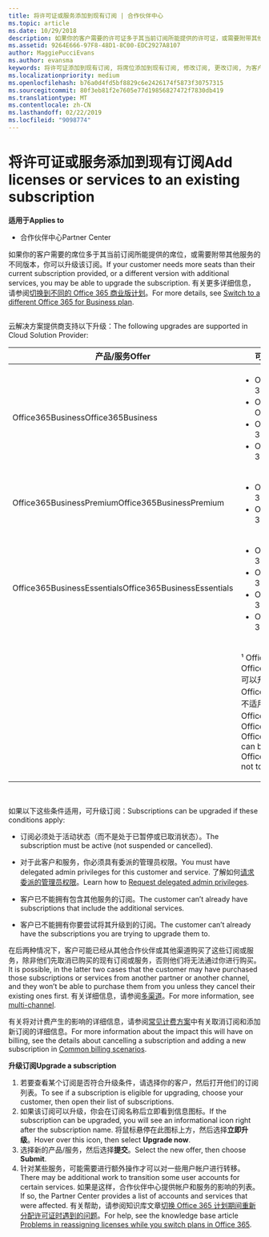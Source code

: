 ```yaml
---
title: 将许可证或服务添加到现有订阅 | 合作伙伴中心
ms.topic: article
ms.date: 10/29/2018
description: 如果你的客户需要的许可证多于其当前订阅所能提供的许可证，或需要附带其他服务的不同版本，你可以升级该订阅。
ms.assetid: 9264E666-97F8-48D1-8C00-EDC2927A8107
author: MaggiePucciEvans
ms.author: evansma
keywords: 将许可证添加到现有订阅, 将席位添加到现有订阅, 修改订阅, 更改订阅, 为客户购买更多许可证
ms.localizationpriority: medium
ms.openlocfilehash: b76a0d4fd5bf8829c6e2426174f5873f30757315
ms.sourcegitcommit: 80f3eb81f2e7605e77d19856827472f7830db419
ms.translationtype: MT
ms.contentlocale: zh-CN
ms.lasthandoff: 02/22/2019
ms.locfileid: "9098774"
---
```

# <a name="add-licenses-or-services-to-an-existing-subscription"></a><span data-ttu-id="38c8c-104">将许可证或服务添加到现有订阅</span><span class="sxs-lookup"><span data-stu-id="38c8c-104">Add licenses or services to an existing subscription</span></span>

**<span data-ttu-id="38c8c-105">适用于</span><span class="sxs-lookup"><span data-stu-id="38c8c-105">Applies to</span></span>**

-  <span data-ttu-id="38c8c-106">合作伙伴中心</span><span class="sxs-lookup"><span data-stu-id="38c8c-106">Partner Center</span></span>

<span data-ttu-id="38c8c-107">如果你的客户需要的席位多于其当前订阅所能提供的席位，或需要附带其他服务的不同版本，你可以升级该订阅。</span><span class="sxs-lookup"><span data-stu-id="38c8c-107">If your customer needs more seats than their current subscription provided, or a different version with additional services, you may be able to upgrade the subscription.</span></span> <span data-ttu-id="38c8c-108">有关更多详细信息，请参阅[切换到不同的 Office 365 商业版计划](https://go.microsoft.com/fwlink/p/?LinkId=723577)。</span><span class="sxs-lookup"><span data-stu-id="38c8c-108">For more details, see [Switch to a different Office 365 for Business plan](https://go.microsoft.com/fwlink/p/?LinkId=723577).</span></span>

## <a href="" id="upgradesubscription"></a>


<span data-ttu-id="38c8c-109">云解决方案提供商支持以下升级：</span><span class="sxs-lookup"><span data-stu-id="38c8c-109">The following upgrades are supported in Cloud Solution Provider:</span></span>

<table>
<colgroup>
<col width="50%" />
<col width="50%" />
</colgroup>
<thead>
<tr class="header">
<th><span data-ttu-id="38c8c-110">产品/服务</span><span class="sxs-lookup"><span data-stu-id="38c8c-110">Offer</span></span></th>
<th><span data-ttu-id="38c8c-111">可用升级</span><span class="sxs-lookup"><span data-stu-id="38c8c-111">Possible upgrades</span></span></th>
</tr>
</thead>
<tbody>
<tr class="odd">
<td><span data-ttu-id="38c8c-112">Office365Business</span><span class="sxs-lookup"><span data-stu-id="38c8c-112">Office365Business</span></span></td>
<td><ul>
<li><span data-ttu-id="38c8c-113">Office 365 商业高级版¹</span><span class="sxs-lookup"><span data-stu-id="38c8c-113">Office 365 Business Premium¹</span></span></li>
<li><span data-ttu-id="38c8c-114">Office 365 专业增强订阅版</span><span class="sxs-lookup"><span data-stu-id="38c8c-114">Office 365 ProPlus</span></span></li>
<li><span data-ttu-id="38c8c-115">Office 365 企业版 E3</span><span class="sxs-lookup"><span data-stu-id="38c8c-115">Office 365 Enterprise E3</span></span></li>
<li><span data-ttu-id="38c8c-116">Office 365 企业版 E5</span><span class="sxs-lookup"><span data-stu-id="38c8c-116">Office 365 Enterprise E5</span></span></li>
</ul></td>
</tr>
<tr class="even">
<td><span data-ttu-id="38c8c-117">Office365BusinessPremium</span><span class="sxs-lookup"><span data-stu-id="38c8c-117">Office365BusinessPremium</span></span></td>
<td><ul>
<li><span data-ttu-id="38c8c-118">Office 365 企业版 E3</span><span class="sxs-lookup"><span data-stu-id="38c8c-118">Office 365 Enterprise E3</span></span></li>
<li><span data-ttu-id="38c8c-119">Office 365 企业版 E5</span><span class="sxs-lookup"><span data-stu-id="38c8c-119">Office 365 Enterprise E5</span></span></li>
</ul></td>
</tr>
<tr class="odd">
<td><span data-ttu-id="38c8c-120">Office365BusinessEssentials</span><span class="sxs-lookup"><span data-stu-id="38c8c-120">Office365BusinessEssentials</span></span></td>
<td><ul>
<li><span data-ttu-id="38c8c-121">Office 365 商业高级版¹</span><span class="sxs-lookup"><span data-stu-id="38c8c-121">Office 365 Business Premium¹</span></span></li>
<li><span data-ttu-id="38c8c-122">Office 365 企业版 E1</span><span class="sxs-lookup"><span data-stu-id="38c8c-122">Office 365 Enterprise E1</span></span></li>
<li><span data-ttu-id="38c8c-123">Office 365 企业版 E3</span><span class="sxs-lookup"><span data-stu-id="38c8c-123">Office 365 Enterprise E3</span></span></li>
<li><span data-ttu-id="38c8c-124">Office 365 企业版 E5</span><span class="sxs-lookup"><span data-stu-id="38c8c-124">Office 365 Enterprise E5</span></span></li>
</ul></td>
</tr>
<tr class="even">
<td></td>
<td><p><span data-ttu-id="38c8c-125">¹ Office365BusinessIndia 和 Office365BusinessEssentialsIndia 可以升级到 Office365BusinessPremiumIndia，不适用于 Office365BusinessPremium。</span><span class="sxs-lookup"><span data-stu-id="38c8c-125">¹ Office365BusinessIndia and Office365BusinessEssentialsIndia can be upgraded to Office365BusinessPremiumIndia, not to Office365BusinessPremium.</span></span></p></td>
</tr>
</tbody>
</table>

 

<span data-ttu-id="38c8c-126">如果以下这些条件适用，可升级订阅：</span><span class="sxs-lookup"><span data-stu-id="38c8c-126">Subscriptions can be upgraded if these conditions apply:</span></span>

-   <span data-ttu-id="38c8c-127">订阅必须处于活动状态（而不是处于已暂停或已取消状态）。</span><span class="sxs-lookup"><span data-stu-id="38c8c-127">The subscription must be active (not suspended or cancelled).</span></span>

-   <span data-ttu-id="38c8c-128">对于此客户和服务，你必须具有委派的管理员权限。</span><span class="sxs-lookup"><span data-stu-id="38c8c-128">You must have delegated admin privileges for this customer and service.</span></span> <span data-ttu-id="38c8c-129">了解如何[请求委派的管理员权限](request-a-relationship-with-a-customer.md)。</span><span class="sxs-lookup"><span data-stu-id="38c8c-129">Learn how to [Request delegated admin privileges](request-a-relationship-with-a-customer.md).</span></span>

-   <span data-ttu-id="38c8c-130">客户已不能拥有包含其他服务的订阅。</span><span class="sxs-lookup"><span data-stu-id="38c8c-130">The customer can’t already have subscriptions that include the additional services.</span></span>

-   <span data-ttu-id="38c8c-131">客户已不能拥有你要尝试将其升级到的订阅。</span><span class="sxs-lookup"><span data-stu-id="38c8c-131">The customer can’t already have the subscriptions you are trying to upgrade them to.</span></span>

<span data-ttu-id="38c8c-132">在后两种情况下，客户可能已经从其他合作伙伴或其他渠道购买了这些订阅或服务，除非他们先取消已购买的现有订阅或服务，否则他们将无法通过你进行购买。</span><span class="sxs-lookup"><span data-stu-id="38c8c-132">It is possible, in the latter two cases that the customer may have purchased those subscriptions or services from another partner or another channel, and they won’t be able to purchase them from you unless they cancel their existing ones first.</span></span> <span data-ttu-id="38c8c-133">有关详细信息，请参阅[多渠道](multichannel.md)。</span><span class="sxs-lookup"><span data-stu-id="38c8c-133">For more information, see [multi-channel](multichannel.md).</span></span>

<span data-ttu-id="38c8c-134">有关将对计费产生的影响的详细信息，请参阅[常见计费方案](common-billing-scenarios.md)中有关取消订阅和添加新订阅的详细信息。</span><span class="sxs-lookup"><span data-stu-id="38c8c-134">For more information about the impact this will have on billing, see the details about cancelling a subscription and adding a new subscription in [Common billing scenarios](common-billing-scenarios.md).</span></span>

**<span data-ttu-id="38c8c-135">升级订阅</span><span class="sxs-lookup"><span data-stu-id="38c8c-135">Upgrade a subscription</span></span>**

1.  <span data-ttu-id="38c8c-136">若要查看某个订阅是否符合升级条件，请选择你的客户，然后打开他们的订阅列表。</span><span class="sxs-lookup"><span data-stu-id="38c8c-136">To see if a subscription is eligible for upgrading, choose your customer, then open their list of subscriptions.</span></span>
2.  <span data-ttu-id="38c8c-137">如果该订阅可以升级，你会在订阅名称后立即看到信息图标。</span><span class="sxs-lookup"><span data-stu-id="38c8c-137">If the subscription can be upgraded, you will see an informational icon right after the subscription name.</span></span> <span data-ttu-id="38c8c-138">将鼠标悬停在此图标上方，然后选择**立即升级**。</span><span class="sxs-lookup"><span data-stu-id="38c8c-138">Hover over this icon, then select **Upgrade now**.</span></span>
3.  <span data-ttu-id="38c8c-139">选择新的产品/服务，然后选择**提交**。</span><span class="sxs-lookup"><span data-stu-id="38c8c-139">Select the new offer, then choose **Submit**.</span></span>
4.  <span data-ttu-id="38c8c-140">针对某些服务，可能需要进行额外操作才可以对一些用户帐户进行转移。</span><span class="sxs-lookup"><span data-stu-id="38c8c-140">There may be additional work to transition some user accounts for certain services.</span></span> <span data-ttu-id="38c8c-141">如果是这样，合作伙伴中心提供帐户和服务的影响的列表。</span><span class="sxs-lookup"><span data-stu-id="38c8c-141">If so, the Partner Center provides a list of accounts and services that were affected.</span></span> <span data-ttu-id="38c8c-142">有关帮助，请参阅知识库文章[切换 Office 365 计划期间重新分配许可证时遇到的问题](https://go.microsoft.com/fwlink/p/?LinkId=723576)。</span><span class="sxs-lookup"><span data-stu-id="38c8c-142">For help, see the knowledge base article [Problems in reassigning licenses while you switch plans in Office 365](https://go.microsoft.com/fwlink/p/?LinkId=723576).</span></span>

 

 



